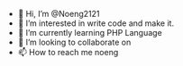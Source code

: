 - 👋 Hi, I’m @Noeng2121
- 👀 I’m interested in write code and make it.
- 🌱 I’m currently learning PHP Language
- 💞️ I’m looking to collaborate on 
- 📫 How to reach me noeng

<!---
Noeng2121/Noeng2121 is a ✨ special ✨ repository because its `README.md` (this file) appears on your GitHub profile.
You can click the Preview link to take a look at your changes.
--->
